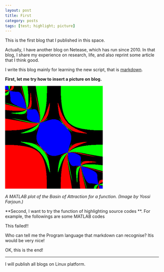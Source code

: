```yaml
---
layout: post
title: First
category: posts
tags: [test; highlight; picture]
---
```


This is the first blog that I published in this space.

Actually, I have another blog on Netease, which has run since  2010. In that blog, 
I share my experience on research, life, and also reprint some article that I think 
good.

I write this blog mainly for learning the new script, that is 
[markdown](http://daringfireball.net/projects/markdown/).

**First, let me try how to insert a picture on blog.**

![This is a MATLAB plot from MIT open course](/images/pic01.jpg)

*A MATLAB plot of the Basin of Attraction for a function. (Image by Yossi Farjoun.)*

**Second, I want to try the function of highlighting source codes **. For example, the 
followings are some MATLAB codes

This failed!! 

Who can tell me the Program language that markdown can recognise? Itis would be very 
nice!

OK, this is the end! 

---

I will publish all blogs on Linux platform.